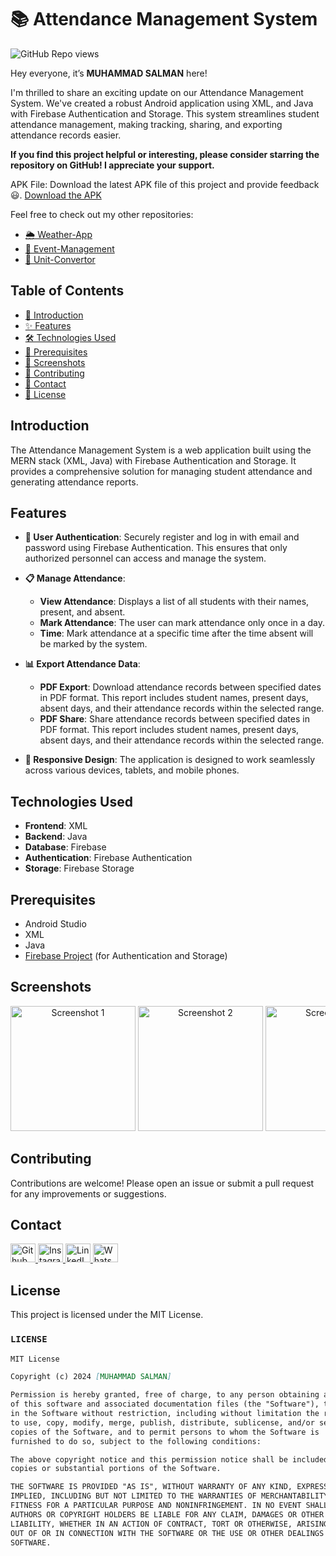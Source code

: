 # 📚 Attendance Management System

![GitHub Repo views](https://komarev.com/ghpvc/?username=Salmanhy074&label=Repo%20views&color=blue&style=flat-square)


Hey everyone, it’s **MUHAMMAD SALMAN** here!

I'm thrilled to share an exciting update on our Attendance Management System. We've created a robust Android application using XML, and Java with Firebase Authentication and Storage. This system streamlines student attendance management, making tracking, sharing, and exporting attendance records easier.

**If you find this project helpful or interesting, please consider starring the repository on GitHub! I appreciate your support.**

APK File: Download the latest APK file of this project and provide feedback 😃.
[Download the APK](https://github.com/Salmanhy074/Attendance-System/raw/master/app-debug.apk)

Feel free to check out my other repositories:

 - [🌦️ Weather-App](https://github.com/Salmanhy074/Weather-App)
 - [📅 Event-Management](https://github.com/Salmanhy074/Event-Management)
 - [🔁 Unit-Convertor](https://github.com/Salmanhy074/Unit-Convertor)



## Table of Contents
- [👋 Introduction](#introduction)
- [✨ Features](#features)
- [🛠️ Technologies Used](#technologies-used)
- [🔧 Prerequisites](#prerequisites)
- [📸 Screenshots](#Screenshots)
- [🤝 Contributing](#contributing)
- [📧 Contact](#contact)
- [📄 License](#license)

## Introduction

The Attendance Management System is a web application built using the MERN stack (XML, Java) with Firebase Authentication and Storage. It provides a comprehensive solution for managing student attendance and generating attendance reports.

## Features

- **🔐 User Authentication**: Securely register and log in with email and password using Firebase Authentication. This ensures that only authorized personnel can access and manage the system.

- **📋 Manage Attendance**: 
  - **View Attendance**: Displays a list of all students with their names, present, and absent. 
  - **Mark Attendance**: The user can mark attendance only once in a day.
  - **Time**: Mark attendance at a specific time after the time absent will be marked by the system.

- **📊 Export Attendance Data**:
  - **PDF Export**: Download attendance records between specified dates in PDF format. This report includes student names, present days, absent days, and their attendance records within the selected range.
  - **PDF Share**: Share attendance records between specified dates in PDF format. This report includes student names, present days, absent days, and their attendance records within the selected range.

- **📱 Responsive Design**: The application is designed to work seamlessly across various devices, tablets, and mobile phones.

## Technologies Used

- **Frontend**: XML
- **Backend**: Java
- **Database**: Firebase
- **Authentication**: Firebase Authentication
- **Storage**: Firebase Storage

## Prerequisites

- Android Studio
- XML
- Java
- [Firebase Project](https://firebase.google.com/) (for Authentication and Storage)



## Screenshots

<p align="center" style="overflow-x: auto; white-space: nowrap;">
    <img src="https://github.com/user-attachments/assets/78d5d9ec-7e73-4483-94ee-e3af59145cf3" alt="Screenshot 1" width="200" style="display:inline-block;">
    <img src="https://github.com/user-attachments/assets/ec8725b1-31fc-4203-bd23-433947fca929" alt="Screenshot 2" width="200" style="display:inline-block;">
    <img src="https://github.com/user-attachments/assets/397dde26-d24e-41e9-8055-e8c8e595adfd" alt="Screenshot 3" width="200" style="display:inline-block;">
    <img src="https://github.com/user-attachments/assets/9914ba6e-4907-4ac6-9aab-f49f85191f04" alt="Screenshot 4" width="200" style="display:inline-block;">
    <img src="https://github.com/user-attachments/assets/868f3acc-f9f0-45ea-a4e2-427f2a3cd433" alt="Screenshot 5" width="200" style="display:inline-block;">
    <img src="https://github.com/user-attachments/assets/26e786b7-5fff-468d-bb3c-46dda3d1f248" alt="Screenshot 6" width="200" style="display:inline-block;">
    <img src="https://github.com/user-attachments/assets/b2264729-3a20-4809-b03b-af8f485dab3b" alt="Screenshot 7" width="200" style="display:inline-block;">
    <img src="https://github.com/user-attachments/assets/b4ad747b-cb91-4321-ad3e-e6f67c792f4c" alt="Screenshot 8" width="200" style="display:inline-block;">
    <img src="https://github.com/user-attachments/assets/ef538e10-d5db-4b0a-a1d9-903b0bc50f12" alt="Screenshot 9" width="200" style="display:inline-block;">
    <img src="https://github.com/user-attachments/assets/80d5e84d-9fa9-4328-a429-d9d7679c6222" alt="Screenshot 10" width="200" style="display:inline-block;">
</p>


## Contributing

Contributions are welcome! Please open an issue or submit a pull request for any improvements or suggestions.



## Contact

<div id="badges" align="left">
  <a href="https://github.com/Salmanhy074/Salmanhy074">
    <img src="https://raw.githubusercontent.com/rahuldkjain/github-profile-readme-generator/master/src/images/icons/Social/github.svg" alt="Github" height="30" width="40"/>
  </a>
  <a href="https://www.instagram.com/itxz_sallu_">
    <img src="https://raw.githubusercontent.com/rahuldkjain/github-profile-readme-generator/master/src/images/icons/Social/instagram.svg" alt="Instagram" height="30" width="40"/>
  </a>
  <a href="https://www.linkedin.com/in/muhammad-salman074">
    <img src="https://raw.githubusercontent.com/rahuldkjain/github-profile-readme-generator/master/src/images/icons/Social/linked-in-alt.svg" alt="LinkedIn" height="30" width="40"/>
  </a>
  <a href="https://wa.me/+923082456659">
    <img src="https://raw.githubusercontent.com/rahuldkjain/github-profile-readme-generator/master/src/images/icons/Social/whatsapp.svg" alt="WhatsApp" height="30" width="40"/>
  </a>
</div>

## License

This project is licensed under the MIT License.



  
### `LICENSE`

```markdown
MIT License

Copyright (c) 2024 [MUHAMMAD SALMAN]

Permission is hereby granted, free of charge, to any person obtaining a copy
of this software and associated documentation files (the "Software"), to deal
in the Software without restriction, including without limitation the rights
to use, copy, modify, merge, publish, distribute, sublicense, and/or sell
copies of the Software, and to permit persons to whom the Software is
furnished to do so, subject to the following conditions:

The above copyright notice and this permission notice shall be included in all
copies or substantial portions of the Software.

THE SOFTWARE IS PROVIDED "AS IS", WITHOUT WARRANTY OF ANY KIND, EXPRESS OR
IMPLIED, INCLUDING BUT NOT LIMITED TO THE WARRANTIES OF MERCHANTABILITY,
FITNESS FOR A PARTICULAR PURPOSE AND NONINFRINGEMENT. IN NO EVENT SHALL THE
AUTHORS OR COPYRIGHT HOLDERS BE LIABLE FOR ANY CLAIM, DAMAGES OR OTHER
LIABILITY, WHETHER IN AN ACTION OF CONTRACT, TORT OR OTHERWISE, ARISING FROM,
OUT OF OR IN CONNECTION WITH THE SOFTWARE OR THE USE OR OTHER DEALINGS IN THE
SOFTWARE.

